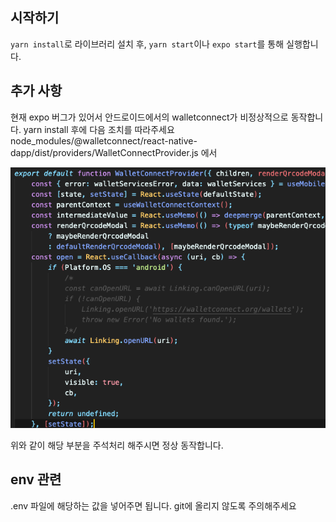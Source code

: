 ## 시작하기

`yarn install`로 라이브러리 설치 후, `yarn start`이나 `expo start`를 통해 실행합니다.

## 추가 사항

현재 expo 버그가 있어서 안드로이드에서의 walletconnect가 비정상적으로 동작합니다.
yarn install 후에 다음 조치를 따라주세요
node_modules/@walletconnect/react-native-dapp/dist/providers/WalletConnectProvider.js
에서

![alt text](./assets/images/readme_codeexample.png)

위와 같이 해당 부분을 주석처리 해주시면 정상 동작합니다.


## env 관련

.env 파일에 해당하는 값을 넣어주면 됩니다.
git에 올리지 않도록 주의해주세요
